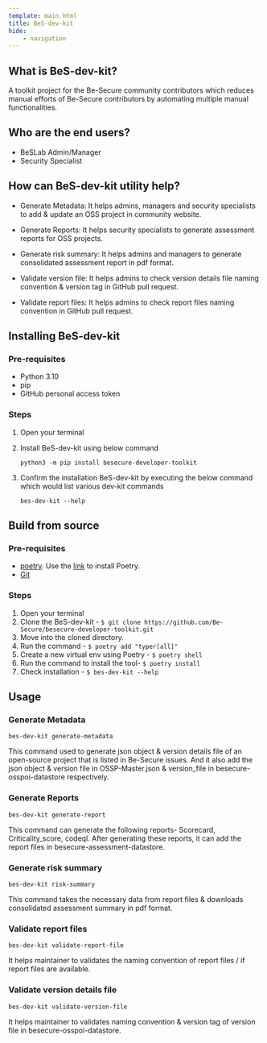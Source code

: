 ```yaml
---
template: main.html
title: BeS-dev-kit
hide: 
    - navigation
---
```


## What is BeS-dev-kit?

A toolkit project for the Be-Secure community contributors which reduces manual efforts of Be-Secure contributors by automating multiple manual functionalities.

## Who are the end users?

 * BeSLab Admin/Manager
 * Security Specialist

## How can BeS-dev-kit utility help?

* Generate Metadata​: It helps admins, managers and security specialists to add & update an OSS project  in community website.​

* Generate Reports​: It helps security specialists to generate assessment reports for OSS projects. ​

* Generate risk summary​: It helps admins and managers to generate consolidated assessment report in pdf format.​

* Validate version file​: It helps admins to check version details file naming convention & version tag in GitHub pull request.​

* Validate report files​: It helps admins to check report files naming convention  in GitHub pull request.​


## Installing BeS-dev-kit

### Pre-requisites

 * Python 3.10​
 * pip​
 * GitHub personal access token

### Steps

1. Open your terminal

2. Install BeS-dev-kit using below command

    `python3 -m pip install besecure-developer-toolkit​`

3. Confirm the installation BeS-dev-kit by executing the below command which would list various dev-kit commands

    `bes-dev-kit --help`

## Build from source

### Pre-requisites

* [poetry](https://python-poetry.org/). Use the [link](https://python-poetry.org/docs/) to install Poetry.
* [Git](https://git-scm.com/downloads)
  
### Steps

1. Open your terminal
2. Clone the BeS-dev-kit - `$ git clone https://github.com/Be-Secure/besecure-developer-toolkit.git`
3. Move into the cloned directory.
4. Run the command - `$ poetry add "typer[all]"`
5. Create a new virtual env using Poetry - `$ poetry shell`
6. Run the command to install the tool- `$ poetry install`
7. Check installation - `$ bes-dev-kit --help`

## Usage

### Generate Metadata

`bes-dev-kit generate-metadata​`

This command used to generate json object & version details file of an open-source project that is listed in Be-Secure issues. And it also add the json object & version file in OSSP-Master.json & version_file in besecure-osspoi-datastore respectively.​

### Generate Reports​

`bes-dev-kit generate-report​`

This command can generate the following reports- Scorecard, Criticality_score, codeql. After generating these reports, it can add the report files in besecure-assessment-datastore.​

### Generate risk summary​

`bes-dev-kit risk-summary​`

This command takes the necessary data from report files & downloads consolidated assessment summary in pdf format.​

### Validate report files​

`bes-dev-kit validate-report-file​`

It helps maintainer to validates the naming convention of report files / if report files are available.​

### Validate version details file​

`bes-dev-kit validate-version-file​`

It helps maintainer to validates naming convention & version tag of version file in besecure-osspoi-datastore.​